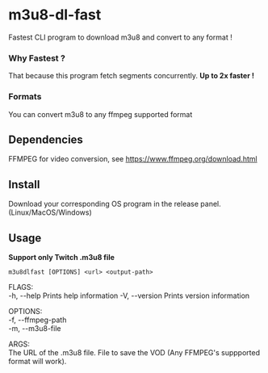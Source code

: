# m3u8-dl-fast

Fastest CLI program to download m3u8 and convert to any format !  

### Why Fastest ?
That because this program fetch segments concurrently. **Up to 2x faster !**

### Formats
You can convert m3u8 to any ffmpeg supported format

## Dependencies

FFMPEG for video conversion, see https://www.ffmpeg.org/download.html

## Install

Download your corresponding OS program in the release panel. (Linux/MacOS/Windows)

## Usage

**Support only Twitch .m3u8 file**

`m3u8dlfast [OPTIONS] <url> <output-path>`

FLAGS:  
    -h, --help       Prints help information
    -V, --version    Prints version information

OPTIONS:  
    -f, --ffmpeg-path <ffmpeg-path>    
    -m, --m3u8-file <m3u8-file>        

ARGS:  
    <url>            The URL of the .m3u8 file.
    <output-path>    File to save the VOD (Any FFMPEG's suppported format will work).

